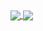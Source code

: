 <a href="https://github.com/rikito0000/github-readme-stats">
  <img align="center" src="https://github-readme-stats.vercel.app/api/pin/?username=rikito0000&repo=github-readme-stats" />
</a>
<a href="https://github.com/rikito0000/convoychat">
  <img align="center" src="https://github-readme-stats.vercel.app/api/pin/?username=rikito0000&repo=convoychat" />
</a>
